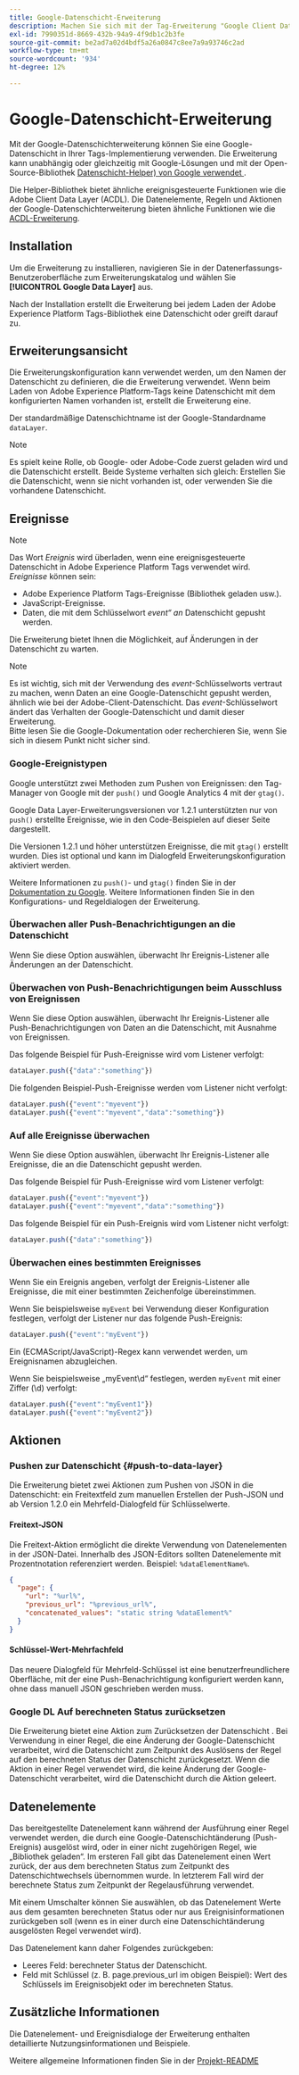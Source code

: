 ```yaml
---
title: Google-Datenschicht-Erweiterung
description: Machen Sie sich mit der Tag-Erweiterung "Google Client Data Layer“ in Adobe Experience Platform vertraut.
exl-id: 7990351d-8669-432b-94a9-4f9db1c2b3fe
source-git-commit: be2ad7a02d4bdf5a26a0847c8ee7a9a93746c2ad
workflow-type: tm+mt
source-wordcount: '934'
ht-degree: 12%

---
```


# Google-Datenschicht-Erweiterung

Mit der Google-Datenschichterweiterung können Sie eine Google-Datenschicht in Ihrer Tags-Implementierung verwenden. Die Erweiterung kann unabhängig oder gleichzeitig mit Google-Lösungen und mit der Open-Source-Bibliothek [Datenschicht-Helper) von Google verwendet &#x200B;](https://github.com/google/data-layer-helper).

Die Helper-Bibliothek bietet ähnliche ereignisgesteuerte Funktionen wie die Adobe Client Data Layer (ACDL). Die Datenelemente, Regeln und Aktionen der Google-Datenschichterweiterung bieten ähnliche Funktionen wie die [ACDL-Erweiterung](../client-data-layer/overview.md).

## Installation

Um die Erweiterung zu installieren, navigieren Sie in der Datenerfassungs-Benutzeroberfläche zum Erweiterungskatalog und wählen Sie **[!UICONTROL Google Data Layer]** aus.

Nach der Installation erstellt die Erweiterung bei jedem Laden der Adobe Experience Platform Tags-Bibliothek eine Datenschicht oder greift darauf zu.

## Erweiterungsansicht

Die Erweiterungskonfiguration kann verwendet werden, um den Namen der Datenschicht zu definieren, die die Erweiterung verwendet. Wenn beim Laden von Adobe Experience Platform-Tags keine Datenschicht mit dem konfigurierten Namen vorhanden ist, erstellt die Erweiterung eine.

Der standardmäßige Datenschichtname ist der Google-Standardname `dataLayer`.

>[!NOTE]
>
>Es spielt keine Rolle, ob Google- oder Adobe-Code zuerst geladen wird und die Datenschicht erstellt. Beide Systeme verhalten sich gleich: Erstellen Sie die Datenschicht, wenn sie nicht vorhanden ist, oder verwenden Sie die vorhandene Datenschicht.

## Ereignisse

>[!NOTE]
>
>Das Wort _Ereignis_ wird überladen, wenn eine ereignisgesteuerte Datenschicht in Adobe Experience Platform Tags verwendet wird. _Ereignisse_ können sein:
>
> - Adobe Experience Platform Tags-Ereignisse (Bibliothek geladen usw.).
> - JavaScript-Ereignisse.
> - Daten, die mit dem Schlüsselwort _event“ an_ Datenschicht gepusht werden.

Die Erweiterung bietet Ihnen die Möglichkeit, auf Änderungen in der Datenschicht zu warten.

>[!NOTE]
>
>Es ist wichtig, sich mit der Verwendung des _event_-Schlüsselworts vertraut zu machen, wenn Daten an eine Google-Datenschicht gepusht werden, ähnlich wie bei der Adobe-Client-Datenschicht. Das _event_-Schlüsselwort ändert das Verhalten der Google-Datenschicht und damit dieser Erweiterung.\
> Bitte lesen Sie die Google-Dokumentation oder recherchieren Sie, wenn Sie sich in diesem Punkt nicht sicher sind.

### Google-Ereignistypen

Google unterstützt zwei Methoden zum Pushen von Ereignissen: den Tag-Manager von Google mit der `push()` und Google Analytics 4 mit der `gtag()`.

Google Data Layer-Erweiterungsversionen vor 1.2.1 unterstützten nur von `push()` erstellte Ereignisse, wie in den Code-Beispielen auf dieser Seite dargestellt.

Die Versionen 1.2.1 und höher unterstützen Ereignisse, die mit `gtag()` erstellt wurden.  Dies ist optional und kann im Dialogfeld Erweiterungskonfiguration aktiviert werden.

Weitere Informationen zu `push()`- und `gtag()` finden Sie in der [Dokumentation zu Google](https://developers.google.com/analytics/devguides/collection/ga4/reference/events?client_type=gtag).  Weitere Informationen finden Sie in den Konfigurations- und Regeldialogen der Erweiterung.

### Überwachen aller Push-Benachrichtigungen an die Datenschicht

Wenn Sie diese Option auswählen, überwacht Ihr Ereignis-Listener alle Änderungen an der Datenschicht.

### Überwachen von Push-Benachrichtigungen beim Ausschluss von Ereignissen

Wenn Sie diese Option auswählen, überwacht Ihr Ereignis-Listener alle Push-Benachrichtigungen von Daten an die Datenschicht, mit Ausnahme von Ereignissen.

Das folgende Beispiel für Push-Ereignisse wird vom Listener verfolgt:

```js
dataLayer.push({"data":"something"})
```

Die folgenden Beispiel-Push-Ereignisse werden vom Listener nicht verfolgt:

```js
dataLayer.push({"event":"myevent"})
dataLayer.push({"event":"myevent","data":"something"})
```

### Auf alle Ereignisse überwachen

Wenn Sie diese Option auswählen, überwacht Ihr Ereignis-Listener alle Ereignisse, die an die Datenschicht gepusht werden.

Das folgende Beispiel für Push-Ereignisse wird vom Listener verfolgt:

```js
dataLayer.push({"event":"myevent"})
dataLayer.push({"event":"myevent","data":"something"})
```

Das folgende Beispiel für ein Push-Ereignis wird vom Listener nicht verfolgt:

```js
dataLayer.push({"data":"something"})
```

### Überwachen eines bestimmten Ereignisses

Wenn Sie ein Ereignis angeben, verfolgt der Ereignis-Listener alle Ereignisse, die mit einer bestimmten Zeichenfolge übereinstimmen.

Wenn Sie beispielsweise `myEvent` bei Verwendung dieser Konfiguration festlegen, verfolgt der Listener nur das folgende Push-Ereignis:

```js
dataLayer.push({"event":"myEvent"})
```

Ein (ECMAScript/JavaScript)-Regex kann verwendet werden, um Ereignisnamen abzugleichen.

Wenn Sie beispielsweise „myEvent\d“ festlegen, werden `myEvent` mit einer Ziffer (\d) verfolgt:

```js
dataLayer.push({"event":"myEvent1"})
dataLayer.push({"event":"myEvent2"})
```

## Aktionen

### Pushen zur Datenschicht {#push-to-data-layer}

Die Erweiterung bietet zwei Aktionen zum Pushen von JSON in die Datenschicht: ein Freitextfeld zum manuellen Erstellen der Push-JSON und ab Version 1.2.0 ein Mehrfeld-Dialogfeld für Schlüsselwerte.

#### Freitext-JSON

Die Freitext-Aktion ermöglicht die direkte Verwendung von Datenelementen in der JSON-Datei. Innerhalb des JSON-Editors sollten Datenelemente mit Prozentnotation referenziert werden. Beispiel: `%dataElementName%`.

```json
{
  "page": {
    "url": "%url%",
    "previous_url": "%previous_url%",
    "concatenated_values": "static string %dataElement%"
  }
}
```

#### Schlüssel-Wert-Mehrfachfeld

Das neuere Dialogfeld für Mehrfeld-Schlüssel ist eine benutzerfreundlichere Oberfläche, mit der eine Push-Benachrichtigung konfiguriert werden kann, ohne dass manuell JSON geschrieben werden muss.

### Google DL Auf berechneten Status zurücksetzen

Die Erweiterung bietet eine Aktion zum Zurücksetzen der Datenschicht . Bei Verwendung in einer Regel, die eine Änderung der Google-Datenschicht verarbeitet, wird die Datenschicht zum Zeitpunkt des Auslösens der Regel auf den berechneten Status der Datenschicht zurückgesetzt. Wenn die Aktion in einer Regel verwendet wird, die keine Änderung der Google-Datenschicht verarbeitet, wird die Datenschicht durch die Aktion geleert.

## Datenelemente

Das bereitgestellte Datenelement kann während der Ausführung einer Regel verwendet werden, die durch eine Google-Datenschichtänderung (Push-Ereignis) ausgelöst wird, oder in einer nicht zugehörigen Regel, wie „Bibliothek geladen“. Im ersteren Fall gibt das Datenelement einen Wert zurück, der aus dem berechneten Status zum Zeitpunkt des Datenschichtwechsels übernommen wurde. In letzterem Fall wird der berechnete Status zum Zeitpunkt der Regelausführung verwendet.

Mit einem Umschalter können Sie auswählen, ob das Datenelement Werte aus dem gesamten berechneten Status oder nur aus Ereignisinformationen zurückgeben soll (wenn es in einer durch eine Datenschichtänderung ausgelösten Regel verwendet wird).

Das Datenelement kann daher Folgendes zurückgeben:

- Leeres Feld: berechneter Status der Datenschicht.
- Feld mit Schlüssel (z. B. page.previous_url im obigen Beispiel): Wert des Schlüssels im Ereignisobjekt oder im berechneten Status.

## Zusätzliche Informationen

Die Datenelement- und Ereignisdialoge der Erweiterung enthalten detaillierte Nutzungsinformationen und Beispiele.

Weitere allgemeine Informationen finden Sie in der [Projekt-README](https://github.com/adobe/reactor-extension-googledatalayer/blob/main/README.md)
